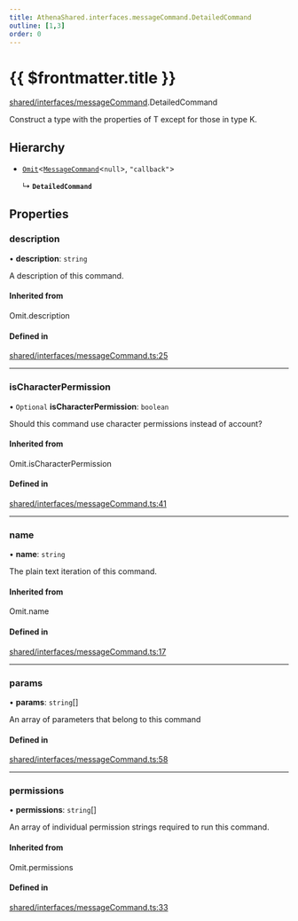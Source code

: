 ```yaml
---
title: AthenaShared.interfaces.messageCommand.DetailedCommand
outline: [1,3]
order: 0
---
```


# {{ $frontmatter.title }}


[shared/interfaces/messageCommand](../modules/shared_interfaces_messageCommand.md).DetailedCommand

Construct a type with the properties of T except for those in type K.

## Hierarchy

- [`Omit`](../modules/server_player_inventory_Internal.md#Omit)<[`MessageCommand`](shared_interfaces_messageCommand_MessageCommand.md)<``null``\>, ``"callback"``\>

  ↳ **`DetailedCommand`**

## Properties

### description

• **description**: `string`

A description of this command.

#### Inherited from

Omit.description

#### Defined in

[shared/interfaces/messageCommand.ts:25](https://github.com/Stuyk/altv-athena/blob/4945ccd/src/core/shared/interfaces/messageCommand.ts#L25)

___

### isCharacterPermission

• `Optional` **isCharacterPermission**: `boolean`

Should this command use character permissions instead of account?

#### Inherited from

Omit.isCharacterPermission

#### Defined in

[shared/interfaces/messageCommand.ts:41](https://github.com/Stuyk/altv-athena/blob/4945ccd/src/core/shared/interfaces/messageCommand.ts#L41)

___

### name

• **name**: `string`

The plain text iteration of this command.

#### Inherited from

Omit.name

#### Defined in

[shared/interfaces/messageCommand.ts:17](https://github.com/Stuyk/altv-athena/blob/4945ccd/src/core/shared/interfaces/messageCommand.ts#L17)

___

### params

• **params**: `string`[]

An array of parameters that belong to this command

#### Defined in

[shared/interfaces/messageCommand.ts:58](https://github.com/Stuyk/altv-athena/blob/4945ccd/src/core/shared/interfaces/messageCommand.ts#L58)

___

### permissions

• **permissions**: `string`[]

An array of individual permission strings required to run this command.

#### Inherited from

Omit.permissions

#### Defined in

[shared/interfaces/messageCommand.ts:33](https://github.com/Stuyk/altv-athena/blob/4945ccd/src/core/shared/interfaces/messageCommand.ts#L33)
